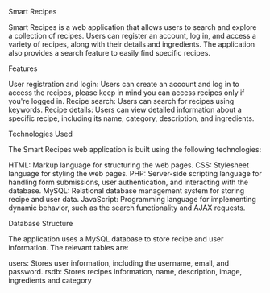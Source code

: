 
Smart Recipes

Smart Recipes is a web application that allows users to search and explore a collection of recipes. Users can register an account, log in, and access a variety of recipes, along with their details and ingredients. The application also provides a search feature to easily find specific recipes.


Features

User registration and login: Users can create an account and log in to access the recipes, please keep in mind you can access recipes
only if you're logged in.
Recipe search: Users can search for recipes using keywords.
Recipe details: Users can view detailed information about a specific recipe, including its name, category, description, and ingredients.



Technologies Used

The Smart Recipes web application is built using the following technologies:

HTML: Markup language for structuring the web pages.
CSS: Stylesheet language for styling the web pages.
PHP: Server-side scripting language for handling form submissions, user authentication, and interacting with the database.
MySQL: Relational database management system for storing recipe and user data.
JavaScript: Programming language for implementing dynamic behavior, such as the search functionality and AJAX requests.


Database Structure

The application uses a MySQL database to store recipe and user information. The relevant tables are:

users: Stores user information, including the username, email, and password.
rsdb: Stores recipes information, name, description, image, ingredients and category
